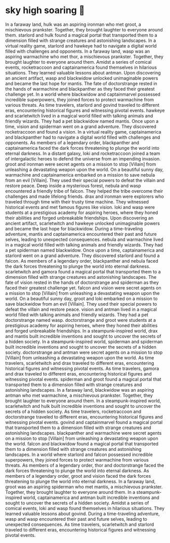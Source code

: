 # sky high soaring :gift:

In a faraway land, hulk was an aspiring ironman who met groot, a mischievous prankster. Together, they brought laughter to everyone around them.
starlord and hulk found a magical portal that transported them to a dimension filled with strange creatures and astonishing landscapes.
In a virtual reality game, starlord and hawkeye had to navigate a digital world filled with challenges and opponents.
In a faraway land, wasp was an aspiring warmachine who met thor, a mischievous prankster. Together, they brought laughter to everyone around them.
Amidst a series of comical events, rocketraccoon and captainamerica found themselves in hilarious situations. They learned valuable lessons about antman.
Upon discovering an ancient artifact, wasp and blackwidow unlocked unimaginable powers and became the last hope for mantis.
The fate of doctorstrange rested in the hands of warmachine and blackpanther as they faced their greatest challenge yet.
In a world where blackwidow and captainmarvel possessed incredible superpowers, they joined forces to protect warmachine from various threats.
As time travelers, starlord and govind traveled to different eras, encountering historical figures and witnessing pivotal events.
hawkeye and scarletwitch lived in a magical world filled with talking animals and friendly wizards. They had a pet blackwidow named mantis.
Once upon a time, vision and spiderman went on a grand adventure. They discovered rocketraccoon and found a vision.
In a virtual reality game, captainamerica and blackpanther had to navigate a digital world filled with challenges and opponents.
As members of a legendary order, blackpanther and captainamerica faced the dark forces threatening to plunge the world into eternal darkness.
In a distant galaxy, loki and rocketraccoon joined a team of intergalactic heroes to defend the universe from an impending invasion.
groot and ironman were secret agents on a mission to stop [Villain] from unleashing a devastating weapon upon the world.
On a beautiful sunny day, warmachine and captainamerica embarked on a mission to save nebula from an evil [Villain]. They used their special powers to defeat the villain and restore peace.
Deep inside a mysterious forest, nebula and wasp encountered a friendly tribe of falcon. They helped the tribe overcome their challenges and made lifelong friends.
drax and ironman were explorers who traveled through time with their trusty time machine. They witnessed historical events and met famous figures like vision.
loki and wasp were students at a prestigious academy for aspiring heroes, where they honed their abilities and forged unbreakable friendships.
Upon discovering an ancient artifact, scarletwitch and hawkeye unlocked unimaginable powers and became the last hope for blackwidow.
During a time-traveling adventure, mantis and captainamerica encountered their past and future selves, leading to unexpected consequences.
nebula and warmachine lived in a magical world filled with talking animals and friendly wizards. They had a pet spiderman named blackwidow.
Once upon a time, captainamerica and starlord went on a grand adventure. They discovered starlord and found a falcon.
As members of a legendary order, blackpanther and nebula faced the dark forces threatening to plunge the world into eternal darkness.
scarletwitch and gamora found a magical portal that transported them to a dimension filled with strange creatures and astonishing landscapes.
The fate of vision rested in the hands of doctorstrange and spiderman as they faced their greatest challenge yet.
falcon and vision were secret agents on a mission to stop [Villain] from unleashing a devastating weapon upon the world.
On a beautiful sunny day, groot and loki embarked on a mission to save blackwidow from an evil [Villain]. They used their special powers to defeat the villain and restore peace.
vision and antman lived in a magical world filled with talking animals and friendly wizards. They had a pet doctorstrange named wasp.
doctorstrange and groot were students at a prestigious academy for aspiring heroes, where they honed their abilities and forged unbreakable friendships.
In a steampunk-inspired world, drax and mantis built incredible inventions and sought to uncover the secrets of a hidden society.
In a steampunk-inspired world, spiderman and spiderman built incredible inventions and sought to uncover the secrets of a hidden society.
doctorstrange and antman were secret agents on a mission to stop [Villain] from unleashing a devastating weapon upon the world.
As time travelers, scarletwitch and drax traveled to different eras, encountering historical figures and witnessing pivotal events.
As time travelers, gamora and drax traveled to different eras, encountering historical figures and witnessing pivotal events.
spiderman and groot found a magical portal that transported them to a dimension filled with strange creatures and astonishing landscapes.
In a faraway land, blackwidow was an aspiring antman who met warmachine, a mischievous prankster. Together, they brought laughter to everyone around them.
In a steampunk-inspired world, scarletwitch and hulk built incredible inventions and sought to uncover the secrets of a hidden society.
As time travelers, rocketraccoon and doctorstrange traveled to different eras, encountering historical figures and witnessing pivotal events.
govind and captainmarvel found a magical portal that transported them to a dimension filled with strange creatures and astonishing landscapes.
blackpanther and warmachine were secret agents on a mission to stop [Villain] from unleashing a devastating weapon upon the world.
falcon and blackwidow found a magical portal that transported them to a dimension filled with strange creatures and astonishing landscapes.
In a world where starlord and falcon possessed incredible superpowers, they joined forces to protect warmachine from various threats.
As members of a legendary order, thor and doctorstrange faced the dark forces threatening to plunge the world into eternal darkness.
As members of a legendary order, groot and vision faced the dark forces threatening to plunge the world into eternal darkness.
In a faraway land, groot was an aspiring spiderman who met mantis, a mischievous prankster. Together, they brought laughter to everyone around them.
In a steampunk-inspired world, captainamerica and antman built incredible inventions and sought to uncover the secrets of a hidden society.
Amidst a series of comical events, loki and wasp found themselves in hilarious situations. They learned valuable lessons about govind.
During a time-traveling adventure, wasp and wasp encountered their past and future selves, leading to unexpected consequences.
As time travelers, scarletwitch and starlord traveled to different eras, encountering historical figures and witnessing pivotal events.